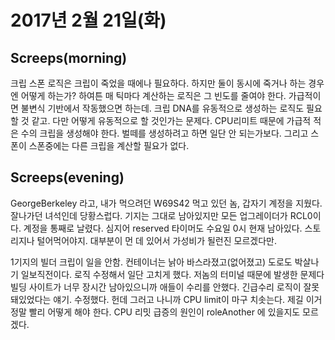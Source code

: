 # 2017년 2월 21일(화)

## Screeps(morning)
크립 스폰 로직은 크립이 죽었을 때에나 필요하다. 하지만 둘이 동시에 죽거나 하는 경우엔 어떻게 하는가?
하여튼 매 틱마다 계산하는 로직은 그 빈도를 줄여야 한다. 가급적이면 불변식 기반에서 작동했으면 하는데.
크립 DNA를 유동적으로 생성하는 로직도 필요할 것 같고. 다만 어떻게 유동적으로 할 것인가는 문제다.
CPU리미트 때문에 가급적 적은 수의 크립을 생성해야 한다. 벌떼를 생성하려고 하면 일단 안 되는가보다.
그리고 스폰이 스폰중에는 다른 크립을 계산할 필요가 없다.

## Screeps(evening)
GeorgeBerkeley 라고, 내가 먹으려던 W69S42 먹고 있던 놈, 갑자기 계정을 지웠다. 잘나가던 녀석인데 당황스럽다.
기지는 그대로 남아있지만 모든 업그레이더가 RCL0이다. 계정을 통째로 날렸다. 심지어 reserved 타이머도 수요일 0시 현재 남아있다.
스토리지나 털어먹어야지. 대부분이 먼 데 있어서 가성비가 될런진 모르겠다만.

1기지의 빌더 크립이 일을 안함. 컨테이너는 낡아 바스라졌고(없어졌고) 도로도 박살나기 일보직전이다. 로직 수정해서 일단 고치게 했다. 저놈의 터미널 때문에 발생한 문제다 빌딩 사이트가 너무 장시간 남아있으니까 애들이 수리를 안했다. 긴급수리 로직이 잘못돼있었다는 얘기. 수정했다.
헌데 그러고 나니까 CPU limit이 마구 치솟는다. 제길 이거 정말 빨리 어떻게 해야 한다.
CPU 리밋 급증의 원인이 roleAnother 에 있을지도 모르겠다.
